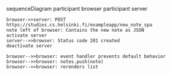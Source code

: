 sequenceDiagram
    participant browser
    participant server

    browser->>server: POST https://studies.cs.helsinki.fi/exampleapp/new_note_spa
    note left of browser: Contains the new note as JSON
    activate server
    server-->>browser: Status code 201 created
    deactivate server

    browser-->>browser: event handler prevents default behavior 
    browser-->>browser: notes.push(note) 
    browser-->>browser: rerenders list


  


